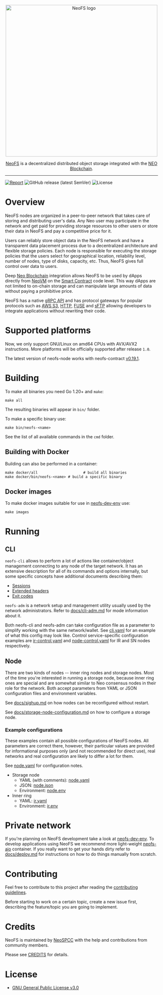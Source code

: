 <p align="center">
  <picture>
    <source media="(prefers-color-scheme: dark)" srcset="./.github/logo_dark.svg">
    <source media="(prefers-color-scheme: light)" srcset="./.github/logo_light.svg">
    <img src="./.github/logo_light.svg"  width="500px" alt="NeoFS logo">
  </picture>
</p>
<p align="center">
  <a href="https://fs.neo.org">NeoFS</a> is a decentralized distributed object storage integrated with the <a href="https://neo.org">NEO Blockchain</a>.
</p>

---
[![Report](https://goreportcard.com/badge/github.com/nspcc-dev/neofs-node)](https://goreportcard.com/report/github.com/nspcc-dev/neofs-node)
![GitHub release (latest SemVer)](https://img.shields.io/github/v/release/nspcc-dev/neofs-node?sort=semver)
![License](https://img.shields.io/github/license/nspcc-dev/neofs-node.svg?style=popout)

# Overview

NeoFS nodes are organized in a peer-to-peer network that takes care of storing
and distributing user's data. Any Neo user may participate in the network and
get paid for providing storage resources to other users or store their data in
NeoFS and pay a competitive price for it.

Users can reliably store object data in the NeoFS network and have a transparent
data placement process due to a decentralized architecture and flexible storage
policies. Each node is responsible for executing the storage policies that the
users select for geographical location, reliability level, number of nodes, type
of disks, capacity, etc. Thus, NeoFS gives full control over data to users.

Deep [Neo Blockchain](https://neo.org) integration allows NeoFS to be used by
dApps directly from
[NeoVM](https://docs.neo.org/docs/en-us/basic/technology/neovm.html) on the
[Smart Contract](https://docs.neo.org/docs/en-us/intro/glossary.html)
code level. This way dApps are not limited to on-chain storage and can
manipulate large amounts of data without paying a prohibitive price.

NeoFS has a native [gRPC API](https://github.com/nspcc-dev/neofs-api) and has
protocol gateways for popular protocols such as [AWS
S3](https://github.com/nspcc-dev/neofs-s3-gw),
[HTTP](https://github.com/nspcc-dev/neofs-http-gw),
[FUSE](https://wikipedia.org/wiki/Filesystem_in_Userspace) and
[sFTP](https://en.wikipedia.org/wiki/SSH_File_Transfer_Protocol) allowing
developers to integrate applications without rewriting their code.

# Supported platforms

Now, we only support GNU/Linux on amd64 CPUs with AVX/AVX2 instructions. More
platforms will be officially supported after release `1.0`.

The latest version of neofs-node works with neofs-contract
[v0.19.1](https://github.com/nspcc-dev/neofs-contract/releases/tag/v0.19.1).

# Building

To make all binaries you need Go 1.20+ and `make`:
```
make all
```
The resulting binaries will appear in `bin/` folder.

To make a specific binary use:
```
make bin/neofs-<name>
```
See the list of all available commands in the `cmd` folder.

## Building with Docker

Building can also be performed in a container:
```
make docker/all                     # build all binaries
make docker/bin/neofs-<name> # build a specific binary
```

## Docker images

To make docker images suitable for use in [neofs-dev-env](https://github.com/nspcc-dev/neofs-dev-env/) use:
```
make images
```

# Running

## CLI

`neofs-cli` allows to perform a lot of actions like container/object management
connecting to any node of the target network. It has an extensive description
for all of its commands and options internally, but some specific concepts
have additional documents describing them:
 * [Sessions](docs/cli-sessions.md)
 * [Extended headers](docs/cli-xheaders.md)
 * [Exit codes](docs/cli-exit-codes.md)

`neofs-adm` is a network setup and management utility usually used by the
network administrators. Refer to [docs/cli-adm.md](docs/cli-adm.md) for mode
information about it.

Both neofs-cli and neofs-adm can take configuration file as a parameter to
simplify working with the same network/wallet. See
[cli.yaml](config/example/cli.yaml) for an example of what this config may look
like. Control service-specific configuration examples are
[ir-control.yaml](config/example/ir-control.yaml) and
[node-control.yaml](config/example/node-control.yaml) for IR and SN nodes
respectively.

## Node

There are two kinds of nodes -- inner ring nodes and storage nodes. Most of
the time you're interested in running a storage node, because inner ring ones
are special and are somewhat similar to Neo consensus nodes in their role for
the network. Both accept parameters from YAML or JSON configuration files and
environment variables.

See [docs/sighup.md](docs/sighup.md) on how nodes can be reconfigured without
restart.

See [docs/storage-node-configuration.md](docs/storage-node-configuration.md)
on how to configure a storage node.

### Example configurations

These examples contain all possible configurations of NeoFS nodes. All
parameters are correct there, however, their particular values are provided
for informational purposes only (and not recommended for direct use), real
networks and real configuration are likely to differ a lot for them.

 See [node.yaml](node.yaml) for configuration notes.
- Storage node
  - YAML (with comments): [node.yaml](config/example/node.yaml)
  - JSON: [node.json](config/example/node.json)
  - Environment: [node.env](config/example/node.env)
- Inner ring
  - YAML: [ir.yaml](config/example/ir.yaml)
  - Environment: [ir.env](config/example/ir.env)

# Private network

If you're planning on NeoFS development take a look at
[neofs-dev-env](https://github.com/nspcc-dev/neofs-dev-env/). To develop
applications using NeoFS we recommend more light-weight
[neofs-aio](https://github.com/nspcc-dev/neofs-aio) container. If you really
want to get your hands dirty refer to [docs/deploy.md](docs/deploy.md) for
instructions on how to do things manually from scratch.

# Contributing

Feel free to contribute to this project after reading the [contributing
guidelines](CONTRIBUTING.md).

Before starting to work on a certain topic, create a new issue first, describing
the feature/topic you are going to implement.

# Credits

NeoFS is maintained by [NeoSPCC](https://nspcc.ru) with the help and
contributions from community members.

Please see [CREDITS](CREDITS.md) for details.

# License

- [GNU General Public License v3.0](LICENSE)
